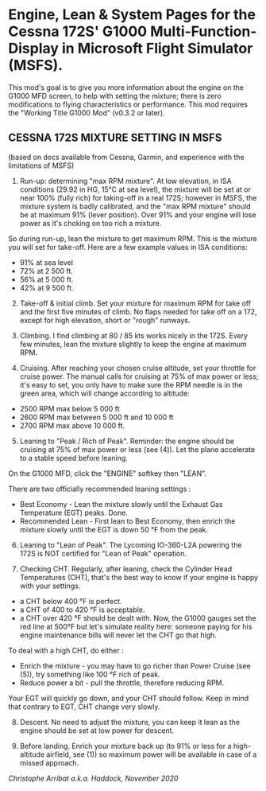 # Engine, Lean & System Pages for the Cessna 172S' G1000 Multi-Function-Display in Microsoft Flight Simulator (MSFS).

This mod's goal is to give you more information about the engine on the G1000 MFD screen, to help with setting the mixture; there is zero modifications to flying characteristics or performance.
This mod requires the "Working Title G1000 Mod" (v0.3.2 or later). 

## CESSNA 172S MIXTURE SETTING IN MSFS
(based on docs available from Cessna, Garmin, and experience with the limitations of MSFS)
 
1. Run-up: determining "max RPM mixture".
At low elevation, in ISA conditions (29.92 in HG, 15°C at sea level), the mixture will be set at or near 100% (fully rich) for taking-off in a real 172S; however in MSFS, the mixture system is badly calibrated, and the "max RPM mixture" should be at maximum 91% (lever position). Over 91% and your engine will lose power as it's choking on too rich a mixture.

So during run-up, lean the mixture to get maximum RPM. This is the mixture you will set for take-off.
Here are a few example values in ISA conditions:
- 91% at sea level
- 72% at 2 500 ft.
- 56% at 5 000 ft.
- 42% at 9 500 ft.

2. Take-off & initial climb.
Set your mixture for maximum RPM for take off and the first five minutes of climb.
No flaps needed for take off on a 172, except for high elevation, short or "rough" runways.

3. Climbing.
I find climbing at 80 / 85 kts works nicely in the 172S.
Every few minutes, lean the mixture slightly to keep the engine at maximum RPM.

4. Cruising.
After reaching your chosen cruise altitude, set your throttle for cruise power. The manual calls for cruising at 75% of max power or less; it's easy to set, you only have to make sure the RPM needle is in the green area, which will change according to altitude:
- 2500 RPM max below 5 000 ft
- 2600 RPM max between 5 000 ft and 10 000 ft
- 2700 RPM max above 10 000 ft.

5. Leaning to "Peak / Rich of Peak".
Reminder: the engine should be cruising at 75% of max power or less (see (4)).
Let the plane accelerate to a stable speed before leaning.

On the G1000 MFD, click the "ENGINE" softkey then "LEAN".

There are two officially recommended leaning settings : 
- Best Economy     - Lean the mixture slowly until the Exhaust Gas Temperature (EGT) peaks. Done. 
- Recommended Lean - First lean to Best Economy, then enrich the mixture slowly until the EGT is down 50 °F from the peak.

6. Leaning to "Lean of Peak".
The Lycoming IO-360-L2A powering the 172S is NOT certified for "Lean of Peak" operation.

7. Checking CHT.
Regularly, after leaning, check the Cylinder Head Temperatures (CHT), that's the best way to know if your engine is happy with your settings. 
- a CHT below 400 °F is perfect.
- a CHT of 400 to 420 °F is acceptable.
- a CHT over 420 °F should be dealt with.
Now, the G1000 gauges set the red line at 500°F but let's simulate reality here: someone paying for his engine maintenance bills will never let the CHT go that high.

To deal with a high CHT, do either :
- Enrich the mixture - you may have to go richer than Power Cruise (see (5)), try something like 100 °F rich of peak.
- Reduce power a bit - pull the throttle, therefore reducing RPM.

Your EGT will quickly go down, and your CHT should follow. Keep in mind that contrary to EGT, CHT change very slowly.

8. Descent.
No need to adjust the mixture, you can keep it lean as the engine should be set at low power for descent.

9. Before landing.
Enrich your mixture back up (to 91% or less for a high-altitude airfield, see (1)) so maximum power will be available in case of a missed approach. 

*Christophe Arribat a.k.a. Haddock, November 2020*
